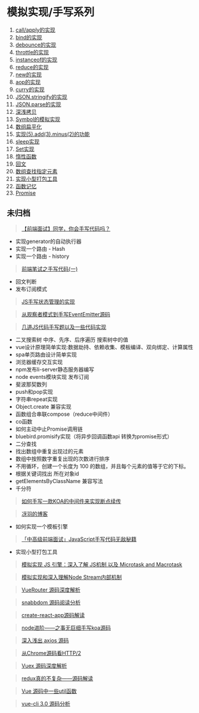 # 模拟实现/手写系列

1. [call/apply的实现](/fe/js-implement/call)
2. [bind的实现](/fe/js-implement/bind)
3. [debounce的实现](/fe/js-implement/debounce)
4. [throttle的实现](/fe/js-implement/throttle)
5. [instanceof的实现](/fe/js-implement/instanceof)
6. [reduce的实现](/fe/js-implement/reduce)
7. [new的实现](/fe/js-implement/new)
8. [aop的实现](/fe/js-implement/aop)
9. [curry的实现](/fe/js-implement/curry)
10. [JSON.stringify的实现](/fe/js-implement/JSON.stringify)
11. [JSON.parse的实现](/fe/js-implement/JSON.parse)
12. [深浅拷贝](/fe/js-implement/deepClone)
13. [Symbol的模拟实现](/fe/js-implement/Symbol)
14. [数组扁平化](/fe/js-implement/flatten)
15. [实现(5).add(3).minus(2)的功能](/fe/js-implement/number-operator)
16. [sleep实现](/fe/js-implement/sleep)
17. [Set实现](/fe/js-implement/Set)
18. [惰性函数](/fe/js-implement/Lazy-Function)
19. [回文](/fe/js-implement/Palindromes.md)
20. [数组查找指定元素](/fe/js-implement/array-find.md)
21. [实现小型打包工具](/fe/js-implement/my-webpack.md)
22. [函数记忆](/fe/js-implement/momize.md)
23. [Promise](/fe/js-implement/Promise)

## 未归档

> [【前端面试】同学，你会手写代码吗？](https://juejin.im/post/5c9edb066fb9a05e267026dc)

- 实现generator的自动执行器
- 实现一个路由 - Hash
- 实现一个路由 - history

> [前端笔试之手写代码(一)](https://juejin.im/post/5c71434a6fb9a049fa10633c)

- 回文判断
- 发布订阅模式

> [JS手写状态管理的实现](https://juejin.im/post/5c528411e51d456898361e43)

> [从观察者模式到手写EventEmitter源码](https://juejin.im/post/5b987d92e51d450e51625080)

> [几道JS代码手写题以及一些代码实现](https://juejin.im/post/5aa7d82c6fb9a028c522de43)

- 二叉搜索树 中序、先序、后序遍历 搜索树中的值
- vue设计原理简单实现:数据劫持、依赖收集、模板编译、双向绑定、计算属性
- spa单页路由设计简单实现
- 浏览器缓存交互实现
- npm发布li-server静态服务器编写
- node events模块实现 发布订阅
- 斐波那契数列
- push和pop实现
- 字符串repeat实现
- Object.create 兼容实现
- 函数组合串联compose（reduce中间件）
- co函数
- 如何主动中止Promise调用链
- bluebird.promisify实现（将异步回调函数api 转换为promise形式）
- 二分查找
- 找出数组中重复出现过的元素
- 数组中按照数字重复出现的次数进行排序
- 不用循环，创建一个长度为 100 的数组，并且每个元素的值等于它的下标。
- 根据关键词找出 所在对象id
- getElementsByClassName 兼容写法
- 千分符

> [如何手写一款KOA的中间件来实现断点续传](https://juejin.im/post/5b895a6251882542b60ebd60)

> [冴羽的博客](https://github.com/mqyqingfeng/Blog/)
- 如何实现一个模板引擎

> [「中高级前端面试」JavaScript手写代码无敌秘籍](https://juejin.im/post/5c9c3989e51d454e3a3902b6?utm_source=gold_browser_extension)

- 实现小型打包工具

> [模拟实现 JS 引擎：深入了解 JS机制 以及 Microtask and Macrotask](https://juejin.im/post/5c4041805188252420629086)

> [模拟实现和深入理解Node Stream内部机制](https://juejin.im/post/5a6c7c4df265da3e5234bf14)

> [VueRouter 源码深度解析](https://juejin.im/post/5b5697675188251b11097464)

> [snabbdom 源码阅读分析](https://juejin.im/post/5b9200865188255c672e8cfd)

> [create-react-app源码解读](https://juejin.im/post/5b56e84351882569fd2873ab)

> [node进阶——之事无巨细手写koa源码](https://juejin.im/post/5ba48fc4e51d450e704277fa)

> [深入浅出 axios 源码](https://zhuanlan.zhihu.com/p/37962469)

> [从Chrome源码看HTTP/2](https://juejin.im/post/5aad47b1f265da23884cd5cb)

> [Vuex 源码深度解析](https://juejin.im/post/5b8e3182e51d4538ae4dce87)

> [redux真的不复杂——源码解读](https://juejin.im/post/5b9617835188255c781c9e2f)

> [Vue 源码中一些util函数](https://juejin.im/post/5c601f32f265da2ddf786491)

> [vue-cli 3.0 源码分析](https://juejin.im/post/5c60d4f4518825621d0b82b9)

